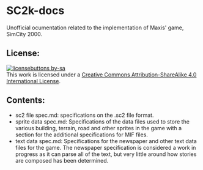 # SC2k-docs
Unofficial ocumentation related to the implementation of Maxis' game, SimCity 2000.
## License:
[![licensebuttons by-sa](https://licensebuttons.net/l/by-sa/3.0/88x31.png)](https://creativecommons.org/licenses/by-sa/4.0)\
This work is licensed under a [Creative Commons Attribution-ShareAlike 4.0 International License](https://creativecommons.org/licenses/by-sa/4.0/).
## Contents:
- sc2 file spec.md: specifications on the .sc2 file format.
- sprite data spec.md: Specifications of the data files used to store the various building, terrain, road and other sprites in the game with a section for the additional specifications for MIF files.
- text data spec.md: Specifications for the newspaper and other text data files for the game. The newspaper specification is considered a work in progress as it can parse all of the text, but very little around how stories are composed has been determined.
